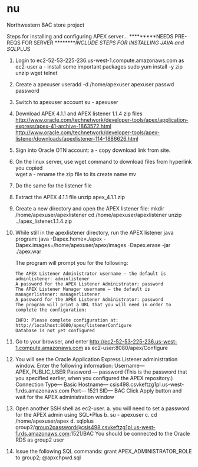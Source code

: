 # nu
Northwestern BAC store project

Steps for installing and configuring APEX server...
*********NEEDS PRE-REQS FOR SERVER
*********INCLUDE STEPS FOR INSTALLING JAVA and SQL*PLUS

1. Login to ec2-52-53-225-236.us-west-1.compute.amazonaws.com as ec2-user
	a - install some important packages
	sudo yum install -y zip unzip wget telnet

2. Create a apexuser
	useradd -d /home/apexuser apexuser
	passwd password
	
3. Switch to apexuser account
	su - apexuser

4. Download APEX 4.1.1 and APEX listener 1.1.4 zip files
	http://www.oracle.com/technetwork/developer-tools/apex/application-express/apex-41-archive-1863572.html
	http://www.oracle.com/technetwork/developer-tools/apex-listener/downloads/apexlistener-114-1886626.html
	
5. Sign into Oracle OTN account:
	a - copy download link from site.

6. On the linux server, use wget command to download files from hyperlink you copied	
	wget <paste url from Oracle OTN site>
	a - rename the zip file to its create name
		mv <filename> <name filename>

7. Do the same for the listener file

8. Extract the APEX 4.1.1 file
	unzip apex_4.1.1.zip

9. Create a new directory and open the APEX listener file:
	mkdir /home/apexuser/apexlistener
	cd /home/apexuser/apexlistener 
	unzip ../apex_listener.1.1.4.zip
	
10. While still in the apexlistener directory, run the APEX listener java program:
	java -Dapex.home=./apex -Dapex.images=/home/apexuser/apex/images -Dapex.erase -jar ./apex.war
	
	The program will prompt you for the following:

		The APEX Listener Administrator username — the default is adminlistener: adminlistener
		A password for the APEX Listener Administrator: password
		The APEX Listener Manager username — the default is managerlistener: managerlistener
		A password for the APEX Listener Administrator: password
		The program will print a URL that you will need in order to complete the configuration:

		INFO: Please complete configuration at: http://localhost:8080/apex/listenerConfigure
		Database is not yet configured 
		
11. Go to your browser, and enter http://ec2-52-53-225-236.us-west-1.compute.amazonaws.com as ec2-user:8080/apex/Configure

12. You will see the Oracle Application Express Listener administration window. Enter the following information:
	Username— APEX_PUBLIC_USER
	Password — password (This is the password that you specified earlier, when you configured the APEX repository.)
	Connection Type— Basic
	Hostname— csis498.csvkeftzg1pl.us-west-1.rds.amazonaws.com
	Port— 1521
	SID— BAC
	Click Apply button and wait for the APEX administration window
	
13. Open another SSH shell as ec2-user.
	a. you will need to set a password for the APEX admin using SQL*Plus
	b. su - apexuser
	c. cd /home/apexuser/apex
	d. sqlplus group2/group2password@csis498.csvkeftzg1pl.us-west-1.rds.amazonaws.com:1521/BAC
	You should be connected to the Oracle RDS as group2 user
	
14. Issue the following SQL commands:
	grant APEX_ADMINISTRATOR_ROLE to group2;
	@apxchpwd.sql

